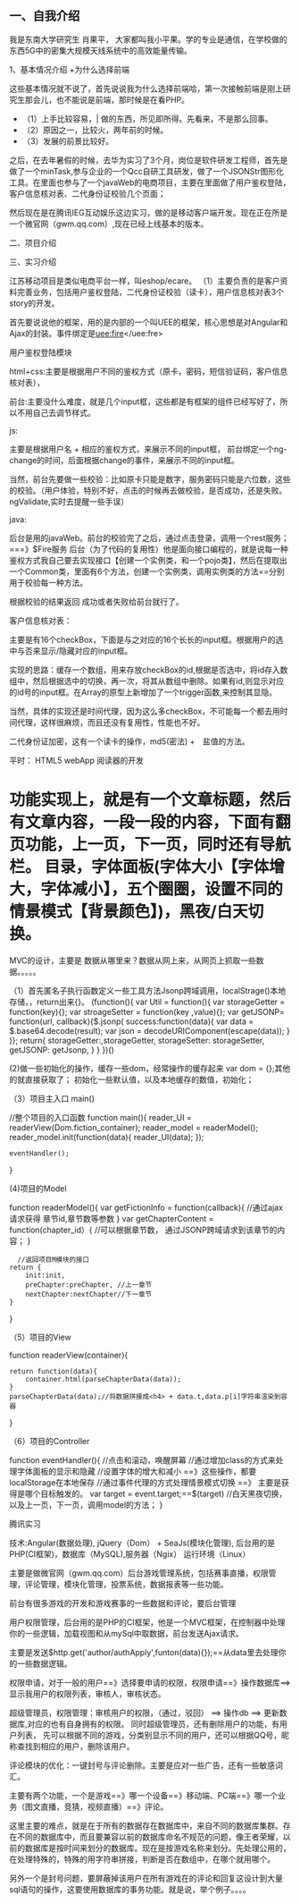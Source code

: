 ## 一、自我介绍
我是东南大学研究生 肖果平， 大家都叫我小平果。学的专业是通信，在学校做的东西5G中的密集大规模天线系统中的高效能量传输。

1、基本情况介绍 +为什么选择前端

这些基本情况就不说了，首先说说我为什么选择前端哈，第一次接触前端是刚上研究生那会儿，也不能说是前端，那时候是在看PHP。

- （1）上手比较容易，| 做的东西，所见即所得。先看来，不是那么回事。
- （2）原因之一，比较火，两年前的时候。
- （3）发展的前景比较好。

之后，在去年暑假的时候，去华为实习了3个月，岗位是软件研发工程师，首先是做了一个minTask,参与企业的一个Qcc自研工具研发，做了一个JSONStr图形化工具。在里面也参与了一个javaWeb的电商项目，主要在里面做了用户鉴权登陆，客户信息核对表、二代身份证校验几个页面；

然后现在是在腾讯IEG互动娱乐这边实习，做的是移动客户端开发。现在正在所是一个微官网（gwm.qq.com）,现在已经上线基本的版本。


二、项目介绍




三、实习介绍

江苏移动项目是类似电商平台一样，叫eshop/ecare。
（1）主要负责的是客户资料完善业务，包括用户鉴权登陆，二代身份证校验（读卡），用户信息核对表3个story的开发。

首先要说说他的框架，用的是内部的一个叫UEE的框架，核心思想是对Angular和Ajax的封装。事件绑定是<uee:fire></uee:fre>

用户鉴权登陆模块

html+css:主要是根据用户不同的鉴权方式（原卡，密码，短信验证码，客户信息核对表），

前台:主要没什么难度，就是几个input框，这些都是有框架的组件已经写好了，所以不用自己去调节样式。

js:

主要是根据用户名 + 相应的鉴权方式，来展示不同的input框，
前台绑定一个ng-change的时间，后面根据change的事件，来展示不同的input框。

当然，前台先要做一些校验：比如原卡只能是数字，服务密码只能是六位数，这些的校验。（用户体验，特别不好，点击的时候再去做校验，是否成功，还是失败。ngValidate,实时去提醒一些手误）

java:

后台是用的javaWeb。前台的校验完了之后，通过点击登录，调用一个rest服务；===》$Fire服务
后台（为了代码的复用性）他是面向接口编程的，就是说每一种鉴权方式我自己要去实现接口【创建一个实例类，和一个pojo类】，然后在提取出一个Common类，里面有6个方法，创建一个实例类，调用实例类的方法==分别用于校验每一种方法。

根据校验的结果返回 成功或者失败给前台就行了。


客户信息核对表：

主要是有16个checkBox，下面是与之对应的16个长长的input框。根据用户的选中与否来显示/隐藏对应的input框。

实现的思路：缓存一个数组，用来存放checkBox的id,根据是否选中，将id存入数组中，然后根据选中的切换，再一次，将其从数组中删除。如果有id,则显示对应的id号的input框。在Array的原型上新增加了一个trigger函数,来控制其显隐。

当然，具体的实现还是时间代理，因为这么多checkBox，不可能每一个都去用时间代理，这样很麻烦，而且还没有复用性，性能也不好。




二代身份证加密，这有一个读卡的操作，md5(密法) +　盐值的方法。




平时： 
HTML5 webApp 阅读器的开发

功能实现上，就是有一个文章标题，然后有文章内容，一段一段的内容，下面有翻页功能，上一页，下一页，同时还有导航栏。
目录，字体面板(字体大小【字体增大，字体减小】，五个圈圈，设置不同的情景模式【背景颜色】)，黑夜/白天切换。
======================================================================================
MVC的设计，主要是 数据从哪里来？数据从网上来，从网页上抓取一些数据。。。。。


（1）首先匿名子执行函数定义一些工具方法Jsonp跨域调用，localStrage()本地存储，，return出来{}。
(function(){
	var Util = function(){
		var storageGetter = function(key){};
		var stroageSetter = function(key ,value){};
		var getJSONP= function(url, callback){$.jsonp(
			success:function(data){
				 var data = $.base64.decode(result);
			     var json = decodeURIComponent(escape(data));
			}
		)};
		return{
			storageGetter:,storageGetter,
			storageSetter: storageSetter,
			getJSONP: getJsonp,
		}
	}
})()

(2)做一些初始化的操作，缓存一些dom，经常操作的缓存起来 var dom = {};其他的就直接获取了；
初始化一些默认值，以及本地缓存的数值，初始化；

（3）项目主入口 main()

//整个项目的入口函数
function main(){
    reader_UI = readerView(Dom.fiction_container);
    reader_model = readerModel();
    reader_model.init(function(data){
        reader_UI(data);
    });
    
    eventHandler();
}

(4)项目的Model

function readerModel(){
	 var getFictionInfo = function(callback){
	 //通过ajax请求获得 章节id,章节数等参数
	 } 
	  var getChapterContent = function(chapter_id）{
	  //可以根据章节数， 通过JSONP跨域请求到该章节的内容；
	  }

	  //返回项目M模块的接口
    return {
        init:init,
        preChapter:preChapter, //上一章节
        nextChapter:nextChapter//下一章节
    }

}


（5）项目的View

function readerView(container){
	
	return function(data){
        container.html(parseChapterData(data));
    }
    parseChapterData(data);//将数据拼接成<h4> + data.t,data.p[i]字符串渲染到容器
}

（6）项目的Controller

function eventHandler(){
	//点击和滚动，唤醒屏幕
	//通过增加class的方式来处理字体面板的显示和隐藏
	//设置字体的增大和减小 ==》这些操作，都要localStorage在本地保存
	//通过事件代理的方式处理情景模式切换  ==》 主要是获得是哪个目标触发的。
	var target = event.target;==$(target)
	//白天黑夜切换，以及上一页，下一页，调用model的方法；
}






腾讯实习

技术:Angular(数据处理), jQuery（Dom） + SeaJs(模块化管理), 后台用的是PHP(CI框架)，数据库（MySQL),服务器（Ngix） 运行环境（Linux）

主要是做微官网（gwm.qq.com）后台游戏管理系统，包括赛事直播，权限管理，评论管理，模块化管理，投票系统，数据报表等一些功能。

前台有很多游戏的开发和游戏赛事的一些数据和评论，要后台管理

用户权限管理，后台用的是PHP的CI框架，他是一个MVC框架，在控制器中处理你的一些逻辑，加载视图和从mySql中取数据，前台发送Ajax请求。

主要是发送$http.get('author/authApply',funton(data){});==从data里去处理你的一些数据逻辑。

权限申请，对于一般的用户==》选择要申请的权限，权限申请==》操作数据库==>显示我用户的权限列表，审核人，审核状态。

超级管理员，权限管理：审核用户的权限，（通过，驳回） ==> 操作db ==> 更新数据库,对应的也有自身拥有的权限。 同时超级管理员，还有删除用户的功能，有用户列表，
先可以根据不同的游戏，分类别显示不同的用户，还可以根据QQ号，昵称查找到相应的用户，删除该用户。


评论模块的优化：一键封号与评论删除。主要是应对一些广告，还有一些敏感词汇。

主要有两个功能，一个是游戏==》哪一个设备==》移动端、PC端==》哪一个业务（图文直播，竞猜，视频直播）==》评论。

这里主要的难点，就是在于所有的数据存在数据库中，来自不同的数据库集群。存在不同的数据库中，而且要兼容以前的数据库命名不规范的问题，像王者荣耀，以前的数据库是按时间来划分的数据库。现在是按游戏名称来划分。先处理公用的，在处理特殊的，特殊的用字符串拼接，判断是否在数组中，在哪个就用哪个。

另外一个是封号问题，要屏蔽掉该用户在所有游戏在的评论和回复这设计到大量sql语句的操作，这要使用数据库的事务功能。就是说，举个例子。。。。














